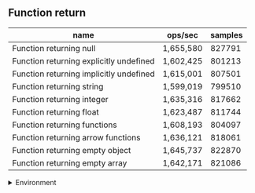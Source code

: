 ## Function return

|name|ops/sec|samples|
|-|-|-|
|Function returning null|1,655,580|827791|
|Function returning explicitly undefined|1,602,425|801213|
|Function returning implicitly undefined|1,615,001|807501|
|Function returning string|1,599,019|799510|
|Function returning integer|1,635,316|817662|
|Function returning float|1,623,487|811744|
|Function returning functions|1,608,193|804097|
|Function returning arrow functions|1,636,121|818061|
|Function returning empty object|1,645,737|822870|
|Function returning empty array|1,642,171|821086|


<details>
<summary>Environment</summary>

* __Machine:__ linux x64 | 4 vCPUs | 15.2GB Mem
* __Run:__ Tue Jun 04 2024 16:20:49 GMT+0000 (Coordinated Universal Time)
</details>

<!--
{"environment":{"platform":"linux","arch":"x64","cpus":4,"totalMemory":15.245220184326172},"benchmarks":[{"name":"Function returning null","opsSec":1655580.1623059562,"samples":827791},{"name":"Function returning explicitly undefined","opsSec":1602425.9679507674,"samples":801213},{"name":"Function returning implicitly undefined","opsSec":1615001.144049001,"samples":807501},{"name":"Function returning string","opsSec":1599019.9360366154,"samples":799510},{"name":"Function returning integer","opsSec":1635316.0719853947,"samples":817662},{"name":"Function returning float","opsSec":1623487.7077699166,"samples":811744},{"name":"Function returning functions","opsSec":1608193.9131575695,"samples":804097},{"name":"Function returning arrow functions","opsSec":1636121.6367810431,"samples":818061},{"name":"Function returning empty object","opsSec":1645737.9954905568,"samples":822870},{"name":"Function returning empty array","opsSec":1642171.155923107,"samples":821086}]}-->
